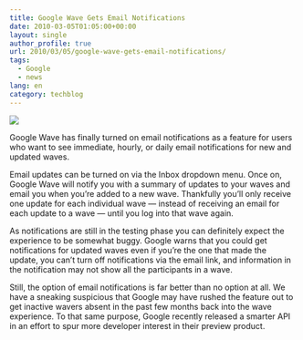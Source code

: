 ```yaml
---
title: Google Wave Gets Email Notifications
date: 2010-03-05T01:05:00+00:00
layout: single
author_profile: true
url: 2010/03/05/google-wave-gets-email-notifications/
tags:
  - Google
  - news
lang: en
category: techblog
---
```

[![](http://1.bp.blogspot.com/_vaUVXcmC3OI/S5BRwjIwNoI/AAAAAAAABJ8/rgi8HLtIYtY/s320/wave-notifications.jpg)](http://1.bp.blogspot.com/_vaUVXcmC3OI/S5BRwjIwNoI/AAAAAAAABJ8/rgi8HLtIYtY/s1600-h/wave-notifications.jpg)

Google Wave has finally turned on email notifications as a feature for users who want to see immediate, hourly, or daily email notifications for new and updated waves.

Email updates can be turned on via the Inbox dropdown menu. Once on, Google Wave will notify you with a summary of updates to your waves and email you when you’re added to a new wave. Thankfully you’ll only receive one update for each individual wave — instead of receiving an email for each update to a wave — until you log into that wave again.

As notifications are still in the testing phase you can definitely expect the experience to be somewhat buggy. Google warns that you could get notifications for updated waves even if you’re the one that made the update, you can’t turn off notifications via the email link, and information in the notification may not show all the participants in a wave.

Still, the option of email notifications is far better than no option at all. We have a sneaking suspicious that Google may have rushed the feature out to get inactive wavers absent in the past few months back into the wave experience. To that same purpose, Google recently released a smarter API in an effort to spur more developer interest in their preview product.